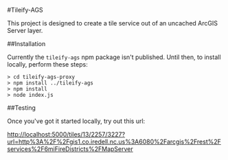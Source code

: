 #Tileify-AGS

This project is designed to create a tile service out of an uncached ArcGIS Server layer.

##Installation

Currently the `tileify-ags` npm package isn't published. Until then, to install locally, perform these steps:

```
> cd tileify-ags-proxy
> npm install ../tileify-ags
> npm install
> node index.js
```

##Testing

Once you've got it started locally, try out this url:

[http://localhost:5000/tiles/13/2257/3227?url=http%3A%2F%2Fgis1.co.iredell.nc.us%3A6080%2Farcgis%2Frest%2Fservices%2F6miFireDistricts%2FMapServer](http://localhost:5000/tiles/13/2257/3227?url=http%3A%2F%2Fgis1.co.iredell.nc.us%3A6080%2Farcgis%2Frest%2Fservices%2F6miFireDistricts%2FMapServer)